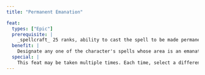 ```yaml
---
title: "Permanent Emanation"

feat:
  types: ["Epic"]
  prerequisite: |
    _spellcraft_ 25 ranks, ability to cast the spell to be made permanent.
  benefit: |
    Designate any one of the character's spells whose area is an emanation from the character. This spell's effect is permanent (though the character can dismiss or restart it as a free action). Effects that would normally dispel this spell instead suppress it for 2d4 rounds.
  special: |
    This feat may be taken multiple times. Each time, select a different spell to become permanent.
---
```

